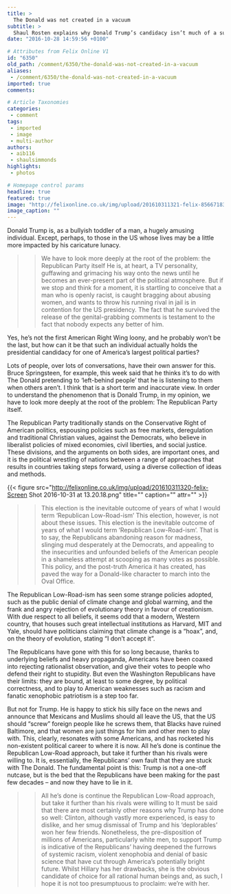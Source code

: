 ```yaml
---
title: >
  The Donald was not created in a vacuum
subtitle: >
  Shaul Rosten explains why Donald Trump’s candidacy isn’t much of a surprise after all
date: "2016-10-28 14:59:56 +0100"

# Attributes from Felix Online V1
id: "6350"
old_path: /comment/6350/the-donald-was-not-created-in-a-vacuum
aliases:
 - /comment/6350/the-donald-was-not-created-in-a-vacuum
imported: true
comments:

# Article Taxonomies
categories:
 - comment
tags:
 - imported
 - image
 - multi-author
authors:
 - aib116
 - shaulsimmonds
highlights:
 - photos

# Homepage control params
headline: true
featured: true
image: "http://felixonline.co.uk/img/upload/201610311321-felix-8566718339_12e9bed54f_o.jpg"
image_caption: ""
---
```


Donald Trump is, as a bullyish toddler of a man, a hugely amusing individual. Except, perhaps, to those in the US whose lives may be a little more impacted by his caricature lunacy.
> > We have to look more deeply at the root of the problem: the Republican Party itself
He is, at heart, a TV personality, guffawing and grimacing his way onto the news until he becomes an ever-present part of the political atmosphere. But if we stop and think for a moment, it is startling to conceive that a man who is openly racist, is caught bragging about abusing women, and wants to throw his running rival in jail is in contention for the US presidency. The fact that he survived the release of the genital-grabbing comments is testament to the fact that nobody expects any better of him.

Yes, he’s not the first American Right Wing loony, and he probably won’t be the last, but how can it be that such an individual actually holds the presidential candidacy for one of America’s largest political parties?

Lots of people, over lots of conversations, have their own answer for this. Bruce Springsteen, for example, this week said that he thinks it’s to do with The Donald pretending to ‘left-behind people’ that he is listening to them when others aren’t. I think that is a short term and inaccurate view. In order to understand the phenomenon that is Donald Trump, in my opinion, we have to look more deeply at the root of the problem: The Republican Party itself.

The Republican Party traditionally stands on the Conservative Right of American politics, espousing policies such as free markets, deregulation and traditional Christian values, against the Democrats, who believe in liberalist policies of mixed economies, civil liberties, and social justice. These divisions, and the arguments on both sides, are important ones, and it is the political wrestling of nations between a range of approaches that results in countries taking steps forward, using a diverse collection of ideas and methods.

{{< figure src="http://felixonline.co.uk/img/upload/201610311320-felix-Screen Shot 2016-10-31 at 13.20.18.png" title="" caption="" attr="" >}}

> >  This election is the inevitable outcome of years of what I would term ‘Republican Low-Road-ism’
This election, however, is not about these issues. This election is the inevitable outcome of years of what I would term ‘Republican Low-Road-ism’. That is to say, the Republicans abandoning reason for madness, slinging mud desperately at the Democrats, and appealing to the insecurities and unfounded beliefs of the American people in a shameless attempt at scooping as many votes as possible. This policy, and the post-truth America it has created, has paved the way for a Donald-like character to march into the Oval Office.

The Republican Low-Road-ism has seen some strange policies adopted, such as the public denial of climate change and global warming, and the frank and angry rejection of evolutionary theory in favour of creationism. With due respect to all beliefs, it seems odd that a modern, Western country, that houses such great intellectual institutions as Harvard, MIT and Yale, should have politicians claiming that climate change is a “hoax”, and, on the theory of evolution, stating “I don’t accept it”.

The Republicans have gone with this for so long because, thanks to underlying beliefs and heavy propaganda, Americans have been coaxed into rejecting rationalist observation, and give their votes to people who defend their right to stupidity. But even the Washington Republicans have their limits: they are bound, at least to some degree, by political correctness, and to play to American weaknesses such as racism and fanatic xenophobic patriotism is a step too far.

But not for Trump. He is happy to stick his silly face on the news and announce that Mexicans and Muslims should all leave the US, that the US should “screw” foreign people like he screws them, that Blacks have ruined Baltimore, and that women are just things for him and other men to play with. This, clearly, resonates with some Americans, and has rocketed his non-existent political career to where it is now.
All he’s done is continue the Republican Low-Road approach, but take it further than his rivals were willing to. It is, essentially, the Republicans’ own fault that they are stuck with The Donald. The fundamental point is this: Trump is not a one-off nutcase, but is the bed that the Republicans have been making for the past few decades – and now they have to lie in it.
> > All he’s done is continue the Republican Low-Road approach, but take it further than his rivals were willing to
It must be said that there are most certainly other reasons why Trump has done so well: Clinton, although vastly more experienced, is easy to dislike, and her smug dismissal of Trump and his ‘deplorables’ won her few friends. Nonetheless, the pre-disposition of millions of Americans, particularly white men, to support Trump is indicative of the Republicans’ having deepened the furrows of systemic racism, violent xenophobia and denial of basic science that have cut through America’s potentially bright future. Whilst Hillary has her drawbacks, she is the obvious candidate of choice for all rational human beings and, as such, I hope it is not too presumptuous to proclaim: we’re with her.
